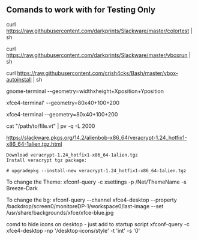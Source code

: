 ## Comands to work with for Testing Only

curl https://raw.githubusercontent.com/darkprints/Slackware/master/colortest | sh

curl https://raw.githubusercontent.com/darkprints/Slackware/master/vboxrun | sh


curl https://raw.githubusercontent.com/crish4cks/Bash/master/vbox-autoinstall | sh


gnome-terminal --geometry=widthxheight+Xposition+Yposition

xfce4-terminal'
 --geometry=80x40+100+200
 
 
xfce4-terminal --geometry=80x40+100+200


cat "/path/to/file.vt" | pv -q -L 2000


https://slackware.pkgs.org/14.2/alienbob-x86_64/veracrypt-1.24_hotfix1-x86_64-1alien.tgz.html

    Download veracrypt-1.24_hotfix1-x86_64-1alien.tgz
    Install veracrypt tgz package:

    # upgradepkg --install-new veracrypt-1.24_hotfix1-x86_64-1alien.tgz

To change the Theme:
xfconf-query -c xsettings -p /Net/ThemeName -s Breeze-Dark


To change the bg:
xfconf-query --channel xfce4-desktop --property /backdrop/screen0/monitoreDP-1/workspace0/last-image --set /usr/share/backgrounds/xfce/xfce-blue.jpg

comd to hide icons on desktop - just add to startup script
xfconf-query -c xfce4-desktop -np '/desktop-icons/style' -t 'int' -s '0'
